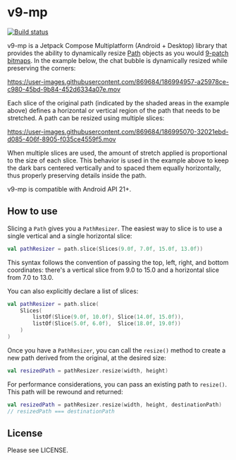 # v9-mp

[![Build status](https://github.com/amarland/v9-mp/workflows/Build/badge.svg)](https://github.com/amarland/v9-mp/actions?query=workflow%3ABuild)

v9-mp is a Jetpack Compose Multiplatform (Android + Desktop) library that provides the ability to
dynamically resize [Path](https://developer.android.com/reference/kotlin/androidx/compose/ui/graphics/Path)
objects as you would [9-patch bitmaps](https://developer.android.com/studio/write/draw9patch). In
the example below, the chat bubble is dynamically resized while preserving the corners:

https://user-images.githubusercontent.com/869684/186994957-a25978ce-c980-45bd-9b84-452d6334a07e.mov

Each slice of the original path (indicated by the shaded areas in the example above) defines
a horizontal or vertical region of the path that needs to be stretched. A path can be resized
using multiple slices:

https://user-images.githubusercontent.com/869684/186995070-32021ebd-d085-406f-8905-f035ce4559f5.mov

When multiple slices are used, the amount of stretch applied is proportional to the size of
each slice. This behavior is used in the example above to keep the dark bars centered vertically
and to spaced them equally horizontally, thus properly preserving details inside the path.

v9-mp is compatible with Android API 21+.

## How to use

Slicing a `Path` gives you a `PathResizer`. The easiest way to slice is to use a single vertical
and a single horizontal slice:

```kotlin
val pathResizer = path.slice(Slices(9.0f, 7.0f, 15.0f, 13.0f))
```

This syntax follows the convention of passing the top, left, right, and bottom coordinates:
there's a vertical slice from 9.0 to 15.0 and a horizontal slice from 7.0 to 13.0.

You can also explicitly declare a list of slices:

```kotlin
val pathResizer = path.slice(
    Slices(
        listOf(Slice(9.0f, 10.0f), Slice(14.0f, 15.0f)),
        listOf(Slice(5.0f, 6.0f),  Slice(18.0f, 19.0f))
    )
)
```

Once you have a `PathResizer`, you can call the `resize()` method to create a new path
derived from the original, at the desired size:

```kotlin
val resizedPath = pathResizer.resize(width, height)
```

For performance considerations, you can pass an existing path to `resize()`. This path
will be rewound and returned:

```kotlin
val resizedPath = pathResizer.resize(width, height, destinationPath)
// resizedPath === destinationPath
```

## License

Please see LICENSE.
